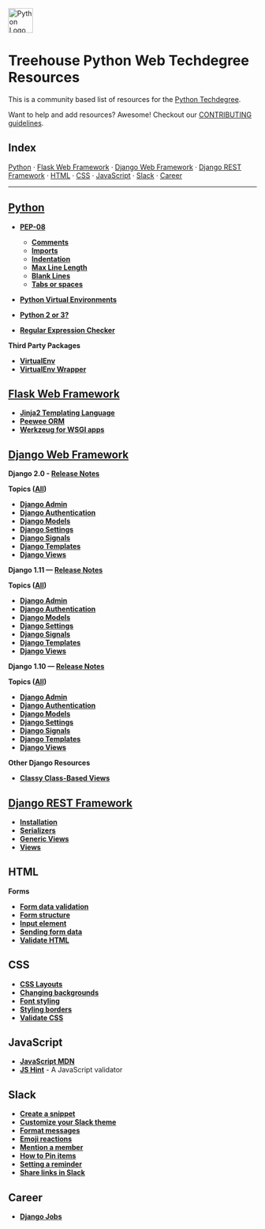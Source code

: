 <img src="https://www.python.org/static/img/python-logo@2x.png" alt="Python Logo" height="50px"/>

# Treehouse Python Web Techdegree Resources


This is a community based list of resources for the [Python Techdegree](https://www.teamtreehouse.com). 

Want to help and add resources? Awesome! Checkout our [CONTRIBUTING guidelines](CONTRIBUTING.md). 
 
## Index

[Python](#python) · 
[Flask Web Framework](#flask-web-framework) · 
[Django Web Framework](#django-web-framework) · 
[Django REST Framework](#django-rest-framework) · 
[HTML](#html) · 
[CSS](#css) · 
[JavaScript](#javascript) · 
[Slack](#slack) · 
[Career](#career)

-------
 
## [Python](https://www.python.org/)

* **[PEP-08](https://www.python.org/dev/peps/pep-0008/)**
    * **[Comments](https://www.python.org/dev/peps/pep-0008/#comments)**
    * **[Imports](https://www.python.org/dev/peps/pep-0008/#imports)**
    * **[Indentation](https://www.python.org/dev/peps/pep-0008/#indentation)**
    * **[Max Line Length](https://www.python.org/dev/peps/pep-0008/#maximum-line-length)**
    * **[Blank Lines](https://www.python.org/dev/peps/pep-0008/#blank-lines)**
    * **[Tabs or spaces](https://www.python.org/dev/peps/pep-0008/#tabs-or-spaces)**

* **[Python Virtual Environments](https://docs.python.org/3/tutorial/venv.html)**
* **[Python 2 or 3?](https://wiki.python.org/moin/Python2orPython3)**
* **[Regular Expression Checker](https://pythex.org/)**

**Third Party Packages**
* **[VirtualEnv](https://virtualenv.pypa.io/en/stable/)**
* **[VirtualEnv Wrapper](https://virtualenvwrapper.readthedocs.io/en/latest/)**

## [Flask Web Framework](http://flask.pocoo.org/)
* **[Jinja2 Templating Language](http://jinja.pocoo.org/docs/2.10/)**
* **[Peewee ORM](https://peewee.readthedocs.io/en/latest/)**
* **[Werkzeug for WSGI apps](http://werkzeug.pocoo.org/docs/0.14/)**

## [Django Web Framework](https://www.djangoproject.com/)
**Django 2.0 - [Release Notes](https://docs.djangoproject.com/en/2.0/releases/2.0/)**

**Topics ([All](https://docs.djangoproject.com/en/2.0/topics/))**
* **[Django Admin](https://docs.djangoproject.com/en/2.0/ref/contrib/admin/)**
* **[Django Authentication](https://docs.djangoproject.com/en/2.0/topics/auth/)**
* **[Django Models](https://docs.djangoproject.com/en/2.0/topics/db/models/)**
* **[Django Settings](https://docs.djangoproject.com/en/2.0/topics/settings/)**
* **[Django Signals](https://docs.djangoproject.com/en/2.0/topics/signals/)**
* **[Django Templates](https://docs.djangoproject.com/en/2.0/topics/templates/)**
* **[Django Views](https://docs.djangoproject.com/en/2.0/topics/http/views/)**

**Django 1.11 — [Release Notes](https://docs.djangoproject.com/en/1.11/releases/1.11/)**

**Topics ([All](https://docs.djangoproject.com/en/1.11/topics/))**
* **[Django Admin](https://docs.djangoproject.com/en/1.11/ref/contrib/admin/)**
* **[Django Authentication](https://docs.djangoproject.com/en/1.11/topics/auth/)**
* **[Django Models](https://docs.djangoproject.com/en/1.11/topics/db/models/)**
* **[Django Settings](https://docs.djangoproject.com/en/1.11/topics/settings/)**
* **[Django Signals](https://docs.djangoproject.com/en/1.11/topics/signals/)**
* **[Django Templates](https://docs.djangoproject.com/en/1.11/topics/templates/)**
* **[Django Views](https://docs.djangoproject.com/en/1.11/topics/http/views/)**

**Django 1.10 — [Release Notes](https://docs.djangoproject.com/en/1.10/releases/1.10/)**

**Topics ([All](https://docs.djangoproject.com/en/1.10/topics/))**
* **[Django Admin](https://docs.djangoproject.com/en/1.10/ref/contrib/admin/)**
* **[Django Authentication](https://docs.djangoproject.com/en/1.10/topics/auth/)**
* **[Django Models](https://docs.djangoproject.com/en/1.10/topics/db/models/)**
* **[Django Settings](https://docs.djangoproject.com/en/1.10/topics/settings/)**
* **[Django Signals](https://docs.djangoproject.com/en/1.10/topics/signals/)**
* **[Django Templates](https://docs.djangoproject.com/en/1.10/topics/templates/)**
* **[Django Views](https://docs.djangoproject.com/en/1.10/topics/http/views/)**

**Other Django Resources**
* **[Classy Class-Based Views](https://ccbv.co.uk/)**

## [Django REST Framework](http://www.django-rest-framework.org/)
* **[Installation](http://www.django-rest-framework.org/#installation)**
* **[Serializers](http://www.django-rest-framework.org/api-guide/serializers/)**
* **[Generic Views](http://www.django-rest-framework.org/api-guide/generic-views/)**
* **[Views](http://www.django-rest-framework.org/api-guide/views/)**

## HTML

**Forms**
* **[Form data validation](https://developer.mozilla.org/en-US/docs/Learn/HTML/Forms/Form_validation)**
* **[Form structure](https://developer.mozilla.org/en-US/docs/Learn/HTML/Forms/How_to_structure_an_HTML_form)**
* **[Input element](https://developer.mozilla.org/en-US/docs/Web/HTML/Element/input)**
* **[Sending form data](https://developer.mozilla.org/en-US/docs/Learn/HTML/Forms/Sending_and_retrieving_form_data)**
* **[Validate HTML](https://validator.w3.org/)**

## CSS
* **[CSS Layouts](https://developer.mozilla.org/en-US/docs/Learn/CSS/CSS_layout/Introduction)**
* **[Changing backgrounds](https://developer.mozilla.org/en-US/docs/Learn/CSS/Styling_boxes/Backgrounds)**
* **[Font styling](https://developer.mozilla.org/en-US/docs/Learn/CSS/Styling_text/Fundamentals)**
* **[Styling borders](https://developer.mozilla.org/en-US/docs/Learn/CSS/Styling_boxes/Borders)**
* **[Validate CSS](https://jigsaw.w3.org/css-validator/)**

## JavaScript
* **[JavaScript MDN](https://developer.mozilla.org/en-US/docs/Web/JavaScript)**
* **[JS Hint](http://jshint.com/)** - A JavaScript validator


## Slack
* **[Create a snippet](https://get.slack.help/hc/en-us/articles/204145658-Create-a-snippet)**
* **[Customize your Slack theme](https://get.slack.help/hc/en-us/articles/205166337-Customize-your-Slack-theme)**
* **[Format messages](https://get.slack.help/hc/en-us/articles/202288908-Format-your-messages)**
* **[Emoji reactions](https://get.slack.help/hc/en-us/articles/206870317-Emoji-reactions)**
* **[Mention a member](https://get.slack.help/hc/en-us/articles/205240127-Mention-a-member)**
* **[How to Pin items](https://get.slack.help/hc/en-us/articles/205239997-Pin-messages-or-files)**
* **[Setting a reminder](https://get.slack.help/hc/en-us/articles/208423427-Set-a-reminder)**
* **[Share links in Slack](https://get.slack.help/hc/en-us/articles/204399343-Share-links-in-Slack)**

## Career
* **[Django Jobs](https://www.djangojobs.net/jobs/)**

